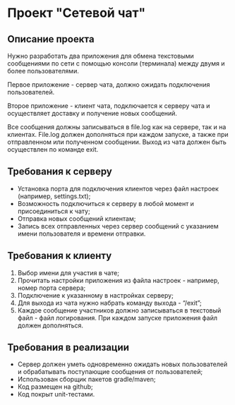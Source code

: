 # Проект "Сетевой чат"
## Описание проекта

Нужно разработать два приложения для обмена текстовыми сообщениями по сети с помощью консоли (терминала) между двумя и более пользователями.

Первое приложение - сервер чата, должно ожидать подключения пользователей.

Второе приложение - клиент чата, подключается к серверу чата и осуществляет доставку и получение новых сообщений.

Все сообщения должны записываться в file.log как на сервере, так и на клиентах. File.log должен дополняться при каждом запуске, а также при отправленном или полученном сообщении. Выход из чата должен быть осуществлен по команде exit.

## Требования к серверу

* Установка порта для подключения клиентов через файл настроек (например, settings.txt);
* Возможность подключиться к серверу в любой момент и присоединиться к чату;
* Отправка новых сообщений клиентам;
* Запись всех отправленных через сервер сообщений с указанием имени пользователя и времени отправки.

## Требования к клиенту

1. Выбор имени для участия в чате;
2. Прочитать настройки приложения из файла настроек - например, номер порта сервера;
3. Подключение к указанному в настройках серверу;
4. Для выхода из чата нужно набрать команду выхода - “/exit”;
5. Каждое сообщение участников должно записываться в текстовый файл - файл логирования. При каждом запуске приложения файл должен дополняться.

## Требования в реализации

* Сервер должен уметь одновременно ожидать новых пользователей и обрабатывать поступающие сообщения от пользователей;
* Использован сборщик пакетов gradle/maven;
* Код размещен на github;
* Код покрыт unit-тестами.
